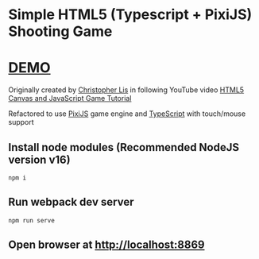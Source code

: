 # Simple HTML5 (Typescript + PixiJS) Shooting Game

# [DEMO](https://volodalexey.github.io/simple-html5-shooting-game/)

Originally created by [Christopher Lis](https://github.com/christopher4lis) in following YouTube video [HTML5 Canvas and JavaScript Game Tutorial](https://www.youtube.com/watch?v=eI9idPTT0c4)

Refactored to use [PixiJS](https://pixijs.com/) game engine and [TypeScript](https://www.typescriptlang.org/) with touch/mouse support

## Install node modules (Recommended NodeJS version v16)

```
npm i
```

## Run webpack dev server

```
npm run serve
```

## Open browser at [http://localhost:8869](http://localhost:8869)
